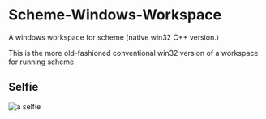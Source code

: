 # Scheme-Windows-Workspace
A windows workspace for scheme (native win32 C++ version.)

This is the more old-fashioned conventional win32 version of a workspace for running scheme.

## Selfie 
![a selfie](https://github.com/alban-read/Scheme-Windows-Workspace/blob/master/Graphics.png)
